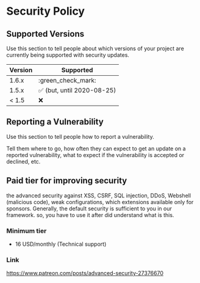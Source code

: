 # Security Policy

## Supported Versions

Use this section to tell people about which versions of your project are
currently being supported with security updates.

| Version | Supported                                  |
| ------- | ------------------------------------------ |
| 1.6.x   | :green_check_mark:                         |
| 1.5.x   | :white_check_mark: (but, until 2020-08-25) |
| < 1.5   | :x:                                        |

## Reporting a Vulnerability

Use this section to tell people how to report a vulnerability.

Tell them where to go, how often they can expect to get an update on a
reported vulnerability, what to expect if the vulnerability is accepted or
declined, etc.

## Paid tier for improving security

the advanced security against XSS, CSRF, SQL injection, DDoS, Webshell (malicious code), weak configurations, which extensions available only for sponsors.
Generally, the default security is sufficient to you in our framework. so, you have to use it after did understand what is this.

### Minimum tier
- 16 USD/monthly (Technical support)

### Link
https://www.patreon.com/posts/advanced-security-27376670
